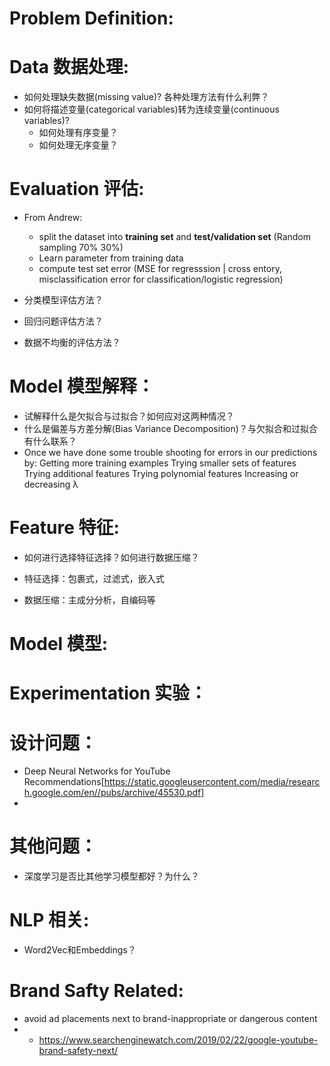 Problem Definition:
======

Data 数据处理:
======
 * 如何处理缺失数据(missing value)? 各种处理方法有什么利弊？
 * 如何将描述变量(categorical variables)转为连续变量(continuous variables)?
   * 如何处理有序变量？
   * 如何处理无序变量？
   
Evaluation 评估:
=======
  * From Andrew:
    * split the dataset into **training set** and **test/validation set** (Random sampling 70% 30%)
    * Learn parameter from training data
    * compute test set error (MSE for regresssion | cross entory, misclassification error for classification/logistic regression)
    
  * 分类模型评估方法？
  * 回归问题评估方法？
  * 数据不均衡的评估方法？
  
Model 模型解释：
=======

  * 试解释什么是欠拟合与过拟合？如何应对这两种情况？
  * 什么是偏差与方差分解(Bias Variance Decomposition)？与欠拟合和过拟合有什么联系？
  * Once we have done some trouble shooting for errors in our predictions by: 
    Getting more training examples
    Trying smaller sets of features
    Trying additional features
    Trying polynomial features
    Increasing or decreasing λ
  
  
Feature 特征:
======

  * 如何进行选择特征选择？如何进行数据压缩？
  
  * 特征选择：包裹式，过滤式，嵌入式
  * 数据压缩：主成分分析，自编码等

Model 模型:
=======

Experimentation 实验：
=======



设计问题：
========
  * Deep Neural Networks for YouTube Recommendations[https://static.googleusercontent.com/media/research.google.com/en//pubs/archive/45530.pdf]
  * 

其他问题：
========
 * 深度学习是否比其他学习模型都好？为什么？

NLP 相关:
=======
  * Word2Vec和Embeddings？

 
Brand Safty Related:
=======
  * avoid ad placements next to brand-inappropriate or dangerous content
  * * https://www.searchenginewatch.com/2019/02/22/google-youtube-brand-safety-next/
  


